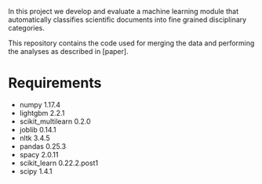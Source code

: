 In this project we develop and evaluate a machine learning module that automatically classifies scientific documents into fine grained disciplinary categories.

This repository contains the code used for merging the data and performing the analyses as described in [paper].

# Requirements

- numpy 1.17.4
- lightgbm 2.2.1
- scikit_multilearn 0.2.0
- joblib 0.14.1
- nltk 3.4.5
- pandas 0.25.3
- spacy 2.0.11
- scikit_learn 0.22.2.post1
- scipy 1.4.1
